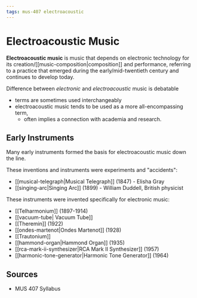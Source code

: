 ```yaml
---
tags: mus-407 electroacoustic
---
```


# Electroacoustic Music

**Electroacoustic music** is music that depends on electronic technology for its creation/[[music-composition|composition]] and performance, referring to a practice that emerged during the early/mid-twentieth century and continues to develop today.

Difference between _electronic_ and _electroacoustic_ music is debatable

- terms are sometimes used interchangeably
- electroacoustic music tends to be used as a more all-encompassing term,
  - often implies a connection with academia and research.

## Early Instruments

Many early instruments formed the basis for electroacoustic music down the line.

These inventions and instruments were experiments and "accidents":

- [[musical-telegraph|Musical Telegraph]] (1847) - Elisha Gray
- [[singing-arc|Singing Arc]] (1899) - William Duddell, British physicist

These instruments were invented specifically for electronic music:

- [[Telharmonium]] (1897-1914)
- [[vacuum-tube| Vacuum Tube]]
- [[Theremin]] (1922)
- [[ondes-martenot|Ondes Martenot]] (1928)
- [[Trautonium]]
- [[hammond-organ|Hammond Organ]] (1935)
- [[rca-mark-ii-synthesizer|RCA Mark II Synthesizer]] (1957)
- [[harmonic-tone-generator|Harmonic Tone Generator]] (1964)

## Sources

- MUS 407 Syllabus
